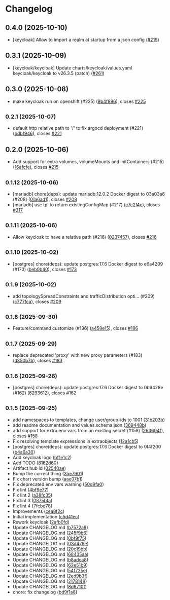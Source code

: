 # Changelog

## 0.4.0 (2025-10-10)

* [keycloak] Allow to import a realm at startup from a json config ([#219](https://github.com/CloudPirates-io/helm-charts/pull/219))

## 0.3.1 (2025-10-09)

* [keycloak/keycloak] Update charts/keycloak/values.yaml keycloak/keycloak to v26.3.5 (patch) ([#261](https://github.com/CloudPirates-io/helm-charts/pull/261))

## 0.3.0 (2025-10-08)

* make keycloak run on openshift (#225) ([9b4f896](https://github.com/CloudPirates-io/helm-charts/commit/9b4f896)), closes [#225](https://github.com/CloudPirates-io/helm-charts/issues/225)

## <small>0.2.1 (2025-10-07)</small>

* default http relative path to '/' to fix argocd deployment (#221) ([bdb1946](https://github.com/CloudPirates-io/helm-charts/commit/bdb1946)), closes [#221](https://github.com/CloudPirates-io/helm-charts/issues/221)

## 0.2.0 (2025-10-06)

* Add support for extra volumes, volumeMounts and initContainers (#215) ([16afcfe](https://github.com/CloudPirates-io/helm-charts/commit/16afcfe)), closes [#215](https://github.com/CloudPirates-io/helm-charts/issues/215)

## <small>0.1.12 (2025-10-06)</small>

* [mariadb] chore(deps): update mariadb:12.0.2 Docker digest to 03a03a6 (#208) ([01a6ad1](https://github.com/CloudPirates-io/helm-charts/commit/01a6ad1)), closes [#208](https://github.com/CloudPirates-io/helm-charts/issues/208)
* [mariadb] use tpl to return existingConfigMap (#217) ([c7c2f4c](https://github.com/CloudPirates-io/helm-charts/commit/c7c2f4c)), closes [#217](https://github.com/CloudPirates-io/helm-charts/issues/217)

## <small>0.1.11 (2025-10-06)</small>

* Allow keycloak to have a relative path (#216) ([0237457](https://github.com/CloudPirates-io/helm-charts/commit/0237457)), closes [#216](https://github.com/CloudPirates-io/helm-charts/issues/216)

## <small>0.1.10 (2025-10-02)</small>

* [postgres] chore(deps): update postgres:17.6 Docker digest to e6a4209 (#173) ([beb0b40](https://github.com/CloudPirates-io/helm-charts/commit/beb0b40)), closes [#173](https://github.com/CloudPirates-io/helm-charts/issues/173)

## <small>0.1.9 (2025-10-02)</small>

* add topologySpreadConstraints and trafficDistribution opti… (#209) ([c777fca](https://github.com/CloudPirates-io/helm-charts/commit/c777fca)), closes [#209](https://github.com/CloudPirates-io/helm-charts/issues/209)

## <small>0.1.8 (2025-09-30)</small>

* Feature/command customize (#186) ([a458e15](https://github.com/CloudPirates-io/helm-charts/commit/a458e15)), closes [#186](https://github.com/CloudPirates-io/helm-charts/issues/186)

## <small>0.1.7 (2025-09-29)</small>

* replace deprecated 'proxy' with new proxy parameters (#183) ([d850b7b](https://github.com/CloudPirates-io/helm-charts/commit/d850b7b)), closes [#183](https://github.com/CloudPirates-io/helm-charts/issues/183)

## <small>0.1.6 (2025-09-26)</small>

* [postgres] chore(deps): update postgres:17.6 Docker digest to 0b6428e (#162) ([6293612](https://github.com/CloudPirates-io/helm-charts/commit/6293612)), closes [#162](https://github.com/CloudPirates-io/helm-charts/issues/162)

## <small>0.1.5 (2025-09-25)</small>

* add namespaces to templates, change user/group-ids to 1001 ([31b203b](https://github.com/CloudPirates-io/helm-charts/commit/31b203b))
* add readme documentation and values.schema.json ([369448b](https://github.com/CloudPirates-io/helm-charts/commit/369448b))
* add support for extra env vars from an existing secret (#158) ([263604f](https://github.com/CloudPirates-io/helm-charts/commit/263604f)), closes [#158](https://github.com/CloudPirates-io/helm-charts/issues/158)
* Fix resolving template expressions in extraobjects ([12a1cb5](https://github.com/CloudPirates-io/helm-charts/commit/12a1cb5))
* [postgres] chore(deps): update postgres:17.6 Docker digest to 0f4f200 ([b4a6a30](https://github.com/CloudPirates-io/helm-charts/commit/b4a6a30))
* Add keycloak logo ([bf1e1c2](https://github.com/CloudPirates-io/helm-charts/commit/bf1e1c2))
* Add TODO ([8162d60](https://github.com/CloudPirates-io/helm-charts/commit/8162d60))
* Artifact hub id ([02540ae](https://github.com/CloudPirates-io/helm-charts/commit/02540ae))
* Bump the correct thing ([35e7901](https://github.com/CloudPirates-io/helm-charts/commit/35e7901))
* Fix chart version bump ([aae07b1](https://github.com/CloudPirates-io/helm-charts/commit/aae07b1))
* Fix deprecated env vars warning ([50d9fa0](https://github.com/CloudPirates-io/helm-charts/commit/50d9fa0))
* Fix lint ([4bf9e77](https://github.com/CloudPirates-io/helm-charts/commit/4bf9e77))
* Fix lint 2 ([a38fc35](https://github.com/CloudPirates-io/helm-charts/commit/a38fc35))
* Fix lint 3 ([0875bfa](https://github.com/CloudPirates-io/helm-charts/commit/0875bfa))
* Fix lint 4 ([7fcbd78](https://github.com/CloudPirates-io/helm-charts/commit/7fcbd78))
* Improvements ([cea8f2c](https://github.com/CloudPirates-io/helm-charts/commit/cea8f2c))
* Initial implementation ([c5d41ec](https://github.com/CloudPirates-io/helm-charts/commit/c5d41ec))
* Rework keycloak ([2afb0fd](https://github.com/CloudPirates-io/helm-charts/commit/2afb0fd))
* Update CHANGELOG.md ([b7572a8](https://github.com/CloudPirates-io/helm-charts/commit/b7572a8))
* Update CHANGELOG.md ([245f9b6](https://github.com/CloudPirates-io/helm-charts/commit/245f9b6))
* Update CHANGELOG.md ([0bf9f75](https://github.com/CloudPirates-io/helm-charts/commit/0bf9f75))
* Update CHANGELOG.md ([03d476e](https://github.com/CloudPirates-io/helm-charts/commit/03d476e))
* Update CHANGELOG.md ([20c19bb](https://github.com/CloudPirates-io/helm-charts/commit/20c19bb))
* Update CHANGELOG.md ([68435aa](https://github.com/CloudPirates-io/helm-charts/commit/68435aa))
* Update CHANGELOG.md ([b8adca8](https://github.com/CloudPirates-io/helm-charts/commit/b8adca8))
* Update CHANGELOG.md ([62e51b9](https://github.com/CloudPirates-io/helm-charts/commit/62e51b9))
* Update CHANGELOG.md ([54f725e](https://github.com/CloudPirates-io/helm-charts/commit/54f725e))
* Update CHANGELOG.md ([2ed9b3f](https://github.com/CloudPirates-io/helm-charts/commit/2ed9b3f))
* Update CHANGELOG.md ([2178148](https://github.com/CloudPirates-io/helm-charts/commit/2178148))
* Update CHANGELOG.md ([8d6710f](https://github.com/CloudPirates-io/helm-charts/commit/8d6710f))
* chore: fix changelog ([bd9f1a8](https://github.com/CloudPirates-io/helm-charts/commit/bd9f1a8))
